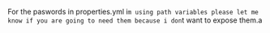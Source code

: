 For the paswords in properties.yml i`m using path variables please let me know if you are going to need them because i don`t want to expose them.a
